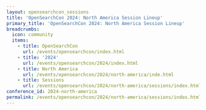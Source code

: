 ```yaml
---
layout: opensearchcon_sessions
title: 'OpenSearchCon 2024: North America Session Lineup'
primary_title: 'OpenSearchCon 2024: North America Session Lineup'
breadcrumbs:
  icon: community
  items:
    - title: OpenSearchCon
      url: /events/opensearchcon/index.html
    - title: '2024'
      url: /events/opensearchcon/2024/index.html
    - title: North America
      url: /events/opensearchcon/2024/north-america/inde.html
    - title: Sessions
      url: /events/opensearchcon/2024/north-america/sessions/index.html
conference_id: 2024-north-america
permalink: /events/opensearchcon/2024/north-america/sessions/index.html
---
```


